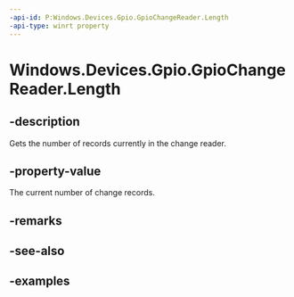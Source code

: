 ```yaml
---
-api-id: P:Windows.Devices.Gpio.GpioChangeReader.Length
-api-type: winrt property
---
```


<!-- Property syntax.
public int Length { get; }
-->

# Windows.Devices.Gpio.GpioChangeReader.Length

## -description
Gets the number of records currently in the change reader.

## -property-value
The current number of change records.

## -remarks

## -see-also

## -examples

